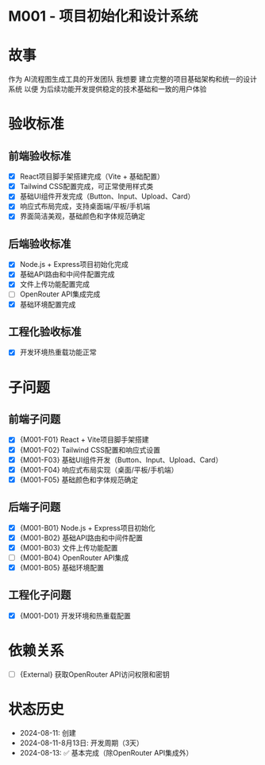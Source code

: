 # M001 - 项目初始化和设计系统

# 故事
作为 AI流程图生成工具的开发团队
我想要 建立完整的项目基础架构和统一的设计系统
以便 为后续功能开发提供稳定的技术基础和一致的用户体验

# 验收标准

## 前端验收标准
- [x] React项目脚手架搭建完成（Vite + 基础配置）
- [x] Tailwind CSS配置完成，可正常使用样式类
- [x] 基础UI组件开发完成（Button、Input、Upload、Card）
- [x] 响应式布局完成，支持桌面端/平板/手机端
- [x] 界面简洁美观，基础颜色和字体规范确定

## 后端验收标准
- [x] Node.js + Express项目初始化完成
- [x] 基础API路由和中间件配置完成
- [x] 文件上传功能配置完成
- [ ] OpenRouter API集成完成
- [x] 基础环境配置完成

## 工程化验收标准
- [x] 开发环境热重载功能正常

# 子问题

## 前端子问题
- [x] {M001-F01} React + Vite项目脚手架搭建
- [x] {M001-F02} Tailwind CSS配置和响应式设置
- [x] {M001-F03} 基础UI组件开发（Button、Input、Upload、Card）
- [x] {M001-F04} 响应式布局实现（桌面/平板/手机端）
- [x] {M001-F05} 基础颜色和字体规范确定

## 后端子问题
- [x] {M001-B01} Node.js + Express项目初始化
- [x] {M001-B02} 基础API路由和中间件配置
- [x] {M001-B03} 文件上传功能配置
- [ ] {M001-B04} OpenRouter API集成
- [x] {M001-B05} 基础环境配置

## 工程化子问题
- [x] {M001-D01} 开发环境和热重载配置

# 依赖关系
- [ ] {External} 获取OpenRouter API访问权限和密钥

# 状态历史
- 2024-08-11: 创建
- 2024-08-11-8月13日: 开发周期（3天）
- 2024-08-13: ✅ 基本完成（除OpenRouter API集成外）
